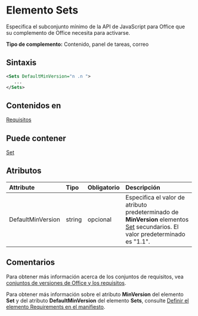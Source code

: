 # <a name="sets-element"></a>Elemento Sets

Especifica el subconjunto mínimo de la API de JavaScript para Office que su complemento de Office necesita para activarse.

**Tipo de complemento:** Contenido, panel de tareas, correo

## <a name="syntax"></a>Sintaxis

```XML
<Sets DefaultMinVersion="n .n ">
   ...
</Sets>
```

## <a name="contained-in"></a>Contenidos en

[Requisitos](requirements.md)

## <a name="can-contain"></a>Puede contener

[Set](set.md)

## <a name="attributes"></a>Atributos

|**Attribute**|**Tipo**|**Obligatorio**|**Descripción**|
|:-----|:-----|:-----|:-----|
|DefaultMinVersion|string|opcional|Especifica el valor de atributo predeterminado de **MinVersion** elementos [Set](set.md) secundarios. El valor predeterminado es "1.1".|

## <a name="remarks"></a>Comentarios

Para obtener más información acerca de los conjuntos de requisitos, vea [conjuntos de versiones de Office y los requisitos](https://docs.microsoft.com/office/dev/add-ins/develop/office-versions-and-requirement-sets).

Para obtener más información sobre el atributo **MinVersion** del elemento **Set**  y del atributo **DefaultMinVersion** del elemento **Sets**, consulte [Definir el elemento Requirements en el manifiesto](https://docs.microsoft.com/office/dev/add-ins/develop/specify-office-hosts-and-api-requirements#set-the-requirements-element-in-the-manifest).

